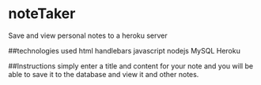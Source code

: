# noteTaker
Save and view personal notes to a heroku server

##technologies used
html  handlebars  javascript
nodejs  MySQL Heroku

##Instructions
simply enter a title and content for your note and you will be able to save it
to the database and view it and other notes.
